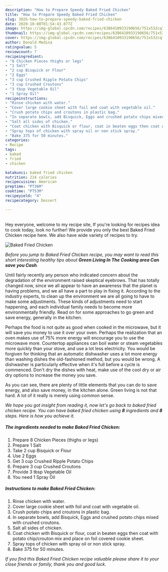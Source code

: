 ```yaml
---
description: "How to Prepare Speedy Baked Fried Chicken"
title: "How to Prepare Speedy Baked Fried Chicken"
slug: 3026-how-to-prepare-speedy-baked-fried-chicken
date: 2020-10-08T01:54:43.877Z
image: https://img-global.cpcdn.com/recipes/6386410933190656/751x532cq70/baked-fried-chicken-recipe-main-photo.jpg
thumbnail: https://img-global.cpcdn.com/recipes/6386410933190656/751x532cq70/baked-fried-chicken-recipe-main-photo.jpg
cover: https://img-global.cpcdn.com/recipes/6386410933190656/751x532cq70/baked-fried-chicken-recipe-main-photo.jpg
author: Donald Medina
ratingvalue: 5
reviewcount: 7
recipeingredient:
- "8 Chicken Pieces thighs or legs"
- "1 Salt"
- "2 cup Bisquick or Flour"
- "2 Eggs"
- "3 cup Crushed Ripple Potato Chips"
- "3 cup Crushed Croutons"
- "3 tbsp Vegetable Oil"
- "1 Spray Oil"
recipeinstructions:
- "Rinse chicken with water."
- "Cover large cookie sheet with foil and coat with vegetable oil."
- "Crush potato chips and croutons in plastic bag."
- "In separate bowls, add Bisquick, Eggs and crushed potato chips mixed with crushed croutons."
- "Salt all sides of chicken."
- "Coat chicken with Bisquick or flour, coat in beaten eggs then coat with potato chip/crouton mix and place on foil covered cookie sheet."
- "Spray tops of chicken with spray oil or non stick spray."
- "Bake 375 for 50 minutes."
categories:
- Recipe
tags:
- baked
- fried
- chicken

katakunci: baked fried chicken 
nutrition: 224 calories
recipecuisine: American
preptime: "PT36M"
cooktime: "PT53M"
recipeyield: "4"
recipecategory: Dessert

---
```

<br>
Hey everyone, welcome to my recipe site, If you're looking for recipes idea to cook today, look no further! We provide you only the best Baked Fried Chicken recipe here. We also have wide variety of recipes to try.
<br>


![Baked Fried Chicken](https://img-global.cpcdn.com/recipes/6386410933190656/751x532cq70/baked-fried-chicken-recipe-main-photo.jpg)

<i>Before you jump to Baked Fried Chicken recipe, you may want to read this short interesting healthy tips about 
<strong>Green Living In The Cooking area Can save you Cash</strong>.</i>
</br>

Until fairly recently any person who indicated concern about the degradation of the environment raised skeptical eyebrows. That has totally changed now, since we all appear to have an awareness that the planet is having problems, and we all have a part to play in fixing it. According to the industry experts, to clean up the environment we are all going to have to make some adjustments. These kinds of adjustments need to start happening, and each individual family needs to become more environmentally friendly. Read on for some approaches to go green and save energy, generally in the kitchen.

Perhaps the food is not quite as good when cooked in the microwave, but it will save you money to use it over your oven. Perhaps the realization that an oven makes use of 75% more energy will encourage you to use the microwave more. Countertop appliances can boil water or steam vegetables more quickly than your stove, and use a lot less electricity. You would be forgiven for thinking that an automatic dishwasher uses a lot more energy than washing dishes the old-fashioned method, but you would be wrong. A dishwasher is particularly effective when it's full before a cycle is commenced. Don't dry the dishes with heat, make use of the cool dry or air dry options to increase the money you save.

As you can see, there are plenty of little elements that you can do to save energy, and also save money, in the kitchen alone. Green living is not that hard. A lot of it really is merely using common sense.


<i>We hope you got insight from reading it, now let's go back to baked fried chicken recipe. You can have baked fried chicken using <strong>8</strong> ingredients and <strong>8</strong> steps. Here is how you achieve it.
</i>

##### The ingredients needed to make Baked Fried Chicken:

1. Prepare 8 Chicken Pieces (thighs or legs)
1. Prepare 1 Salt
1. Take 2 cup Bisquick or Flour
1. Use 2 Eggs
1. Get 3 cup Crushed Ripple Potato Chips
1. Prepare 3 cup Crushed Croutons
1. Provide 3 tbsp Vegetable Oil
1. You need 1 Spray Oil


##### Instructions to make Baked Fried Chicken:

1. Rinse chicken with water.
1. Cover large cookie sheet with foil and coat with vegetable oil.
1. Crush potato chips and croutons in plastic bag.
1. In separate bowls, add Bisquick, Eggs and crushed potato chips mixed with crushed croutons.
1. Salt all sides of chicken.
1. Coat chicken with Bisquick or flour, coat in beaten eggs then coat with potato chip/crouton mix and place on foil covered cookie sheet.
1. Spray tops of chicken with spray oil or non stick spray.
1. Bake 375 for 50 minutes.


<i>If you find this Baked Fried Chicken recipe valuable please share it to your close friends or family, thank you and good luck.</i>
